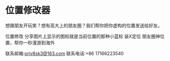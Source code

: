# 位置修改器

想跟朋友开玩笑？想有高大上的朋友圈？我们帮你把你虚构的位置发送给好友。

位置修改
 分享图片上显示的图标就是当前位置的那种小蓝标
装X定位
 朋友圈神位置，帮你一秒漫游到海外
 
 联系邮箱:oriv8sk3@163.com
 联系电话:+86 17166223540

